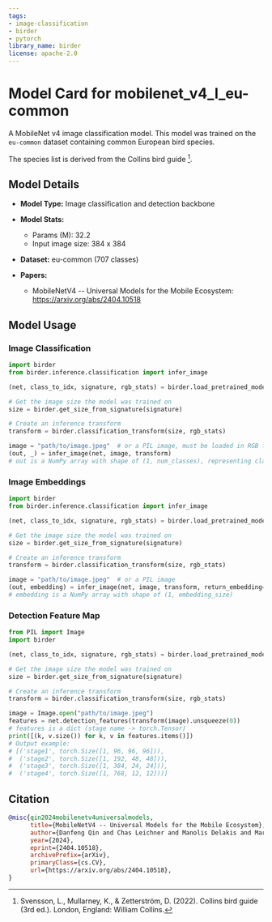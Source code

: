 ```yaml
---
tags:
- image-classification
- birder
- pytorch
library_name: birder
license: apache-2.0
---
```


# Model Card for mobilenet_v4_l_eu-common

A MobileNet v4 image classification model. This model was trained on the `eu-common` dataset containing common European bird species.

The species list is derived from the Collins bird guide [^1].

[^1]: Svensson, L., Mullarney, K., & Zetterström, D. (2022). Collins bird guide (3rd ed.). London, England: William Collins.

## Model Details

- **Model Type:** Image classification and detection backbone
- **Model Stats:**
    - Params (M): 32.2
    - Input image size: 384 x 384
- **Dataset:** eu-common (707 classes)

- **Papers:**
    - MobileNetV4 -- Universal Models for the Mobile Ecosystem: <https://arxiv.org/abs/2404.10518>

## Model Usage

### Image Classification

```python
import birder
from birder.inference.classification import infer_image

(net, class_to_idx, signature, rgb_stats) = birder.load_pretrained_model("mobilenet_v4_l_eu-common", inference=True)

# Get the image size the model was trained on
size = birder.get_size_from_signature(signature)

# Create an inference transform
transform = birder.classification_transform(size, rgb_stats)

image = "path/to/image.jpeg"  # or a PIL image, must be loaded in RGB format
(out, _) = infer_image(net, image, transform)
# out is a NumPy array with shape of (1, num_classes), representing class probabilities.
```

### Image Embeddings

```python
import birder
from birder.inference.classification import infer_image

(net, class_to_idx, signature, rgb_stats) = birder.load_pretrained_model("mobilenet_v4_l_eu-common", inference=True)

# Get the image size the model was trained on
size = birder.get_size_from_signature(signature)

# Create an inference transform
transform = birder.classification_transform(size, rgb_stats)

image = "path/to/image.jpeg"  # or a PIL image
(out, embedding) = infer_image(net, image, transform, return_embedding=True)
# embedding is a NumPy array with shape of (1, embedding_size)
```

### Detection Feature Map

```python
from PIL import Image
import birder

(net, class_to_idx, signature, rgb_stats) = birder.load_pretrained_model("mobilenet_v4_l_eu-common", inference=True)

# Get the image size the model was trained on
size = birder.get_size_from_signature(signature)

# Create an inference transform
transform = birder.classification_transform(size, rgb_stats)

image = Image.open("path/to/image.jpeg")
features = net.detection_features(transform(image).unsqueeze(0))
# features is a dict (stage name -> torch.Tensor)
print([(k, v.size()) for k, v in features.items()])
# Output example:
# [('stage1', torch.Size([1, 96, 96, 96])),
#  ('stage2', torch.Size([1, 192, 48, 48])),
#  ('stage3', torch.Size([1, 384, 24, 24])),
#  ('stage4', torch.Size([1, 768, 12, 12]))]
```

## Citation

```bibtex
@misc{qin2024mobilenetv4universalmodels,
      title={MobileNetV4 -- Universal Models for the Mobile Ecosystem},
      author={Danfeng Qin and Chas Leichner and Manolis Delakis and Marco Fornoni and Shixin Luo and Fan Yang and Weijun Wang and Colby Banbury and Chengxi Ye and Berkin Akin and Vaibhav Aggarwal and Tenghui Zhu and Daniele Moro and Andrew Howard},
      year={2024},
      eprint={2404.10518},
      archivePrefix={arXiv},
      primaryClass={cs.CV},
      url={https://arxiv.org/abs/2404.10518},
}
```
